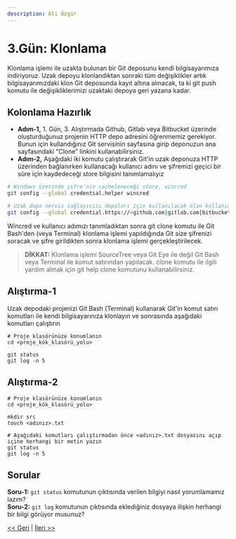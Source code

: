 ```yaml
---
description: Ali Özgür
---
```


# 3.Gün: Klonlama

Klonlama işlemi ile uzakta bulunan bir Git deposunu kendi bilgisayarımıza indiriyoruz. Uzak depoyu klonlandıktan sonraki tüm değişiklikler artık bilgisayarımızdaki klon Git deposunda kayıt altına alınacak, ta ki git push komutu ile değişikliklerimizi uzaktaki depoya geri yazana kadar.

## Kolonlama Hazırlık

* **Adım-1,** 1. Gün, 3. Alıştırmada Github, Gitlab veya Bitbucket üzerinde oluşturduğunuz projenin HTTP depo adresini öğrenmemiz gerekiyor. Bunun için kullandığınız Git servisinin sayfasına girip deponuzun ana sayfasındaki “Clone” linkini kullanabilirsiniz.
* **Adım-2,** Aşağıdaki iki komutu çalıştırarak Git'in uzak deponuza HTTP üzerinden bağlanırken kullanacağı kullanıcı adını ve şifremizi geçici bir süre için kaydedeceği store bilgisini tanımlamalıyız

```bash
# Windows üzerinde şifre'nin cacheleneceği store, wincred
git config --global credential.helper wincred 

# Uzak depo servis sağlayıcısı depoları için kullanılacak olan kullanıcı adı
git config --global credential.https://<github.com|gitlab.com|bitbucket.com> <kullanıcı_adınız>
```

Wincred ve kullanıcı adımızı tanımladıktan sonra git clone komutu ile Git Bash'den \(veya Terminal\) klonlama işlemi yapıldığında Git size şifrenizi soracak ve şifre girildikten sonra klonlama işlemi gerçekleştirilecek.

> **DİKKAT:** Klonlama işlemi SourceTree veya Git Eye ile değil Git Bash veya Terminal ile komut satırından yapılacak. clone komutu ile ilgili yardım almak için git help clone komutunu kullanabilirsiniz.

## Alıştırma-1

Uzak depodaki projenizi Git Bash \(Terminal\) kullanarak Git'in komut satırı komutları ile kendi bilgisayarınıza klonlayın ve sonrasında aşağıdaki komutları çalıştırın

```text
# Proje klasörünüze konumlanın
cd <proje_kök_klasörü_yolu>

git status
git log -n 5
```

## Alıştırma-2

```text
# Proje klasörünüze konumlanın
cd <proje_kök_klasörü_yolu>

mkdir src
touch <adınız>.txt

# Aşağıdaki komutları çalıştırmadan önce <adınız>.txt dosyasını açıp içine herhangi bir metin yazın
git status
git log -n 5
```

## Sorular

**Soru-1:** `git status` komutunun çıktısında verilen bilgiyi nasıl yorumlamamız lazım?  
**Soru-2:** `git log` komutunun çıktısında eklediğiniz dosyaya ilişkin herhangi bir bilgi görüyor musunuz?

[&lt;&lt; Geri](gun_02.md) \| [İleri &gt;&gt;](gun_04.md)

